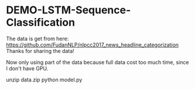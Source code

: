# DEMO-LSTM-Sequence-Classification

The data is get from here: https://github.com/FudanNLP/nlpcc2017_news_headline_categorization
Thanks for sharing the data!

Now only using part of the data because full data cost too much time, since I don't have GPU.

unzip data.zip
python model.py
